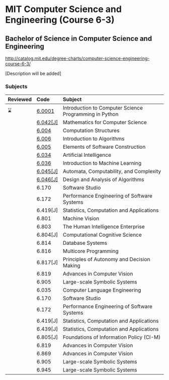 # MIT Computer Science and Engineering (Course 6-3)
## Bachelor of Science in Computer Science and Engineering
http://catalog.mit.edu/degree-charts/computer-science-engineering-course-6-3/

[Description will be added]

### Subjects
Reviewed | Code | Subject
:--|:--|:--
:hourglass: | [6.0001](https://ocw.mit.edu/courses/electrical-engineering-and-computer-science/6-0001-introduction-to-computer-science-and-programming-in-python-fall-2016/) | Introduction to Computer Science Programming in Python
|| [6.042[J]](https://ocw.mit.edu/courses/electrical-engineering-and-computer-science/6-042j-mathematics-for-computer-science-spring-2015/) |	Mathematics for Computer Science
||[6.004](https://ocw.mit.edu/courses/electrical-engineering-and-computer-science/6-004-computation-structures-spring-2009/)| Computation Structures
||[6.006](https://ocw.mit.edu/courses/electrical-engineering-and-computer-science/6-006-introduction-to-algorithms-fall-2011/)	| Introduction to Algorithms
||[6.005](https://ocw.mit.edu/courses/electrical-engineering-and-computer-science/6-005-elements-of-software-construction-fall-2008/)	| Elements of Software Construction
||[6.034](https://ocw.mit.edu/courses/electrical-engineering-and-computer-science/6-034-artificial-intelligence-fall-2010/) | Artificial Intelligence
||[6.036](https://ocw.mit.edu/courses/electrical-engineering-and-computer-science/6-036-introduction-to-machine-learning-fall-2020/) | Introduction to Machine Learning
||[6.045[J]](https://ocw.mit.edu/courses/electrical-engineering-and-computer-science/6-045j-automata-computability-and-complexity-spring-2011/) | Automata, Computability, and Complexity
||[6.046[J]](https://ocw.mit.edu/courses/electrical-engineering-and-computer-science/6-046j-design-and-analysis-of-algorithms-spring-2015/) | Design and Analysis of Algorithms
||6.170 | Software Studio
||6.172 | Performance Engineering of Software Systems
||6.419[J] | Statistics, Computation and Applications
||6.801 | Machine Vision
||6.803 | The Human Intelligence Enterprise
||6.804[J] | Computational Cognitive Science
||6.814 | Database Systems
||6.816 | Multicore Programming
||6.817[J] | Principles of Autonomy and Decision Making
||6.819 | Advances in Computer Vision
||6.905 | Large-scale Symbolic Systems
||6.035 | Computer Language Engineering
||6.170 | Software Studio
||6.172 | Performance Engineering of Software Systems
||6.419[J] | Statistics, Computation and Applications
||6.439[J] | Statistics, Computation and Applications
||6.805[J] | Foundations of Information Policy (CI-M)
||6.819 | Advances in Computer Vision
||6.869 | Advances in Computer Vision
||6.905 | Large-scale Symbolic Systems
||6.945 | Large-scale Symbolic Systems
